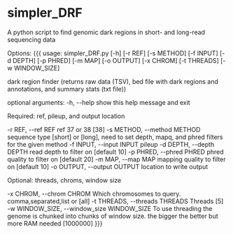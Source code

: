 # simpler_DRF
A python script to find genomic dark regions in short- and long-read sequencing data






Options:
{{{
usage: simpler_DRF.py [-h] [-r REF] [-s METHOD] [-f INPUT] [-d DEPTH]
                      [-p PHRED] [-m MAP] [-o OUTPUT] [-x CHROM] [-t THREADS]
                      [-w WINDOW_SIZE]

dark region finder (returns raw data (TSV), bed file with dark regions and
annotations, and summary stats (txt file))

optional arguments:
  -h, --help            show this help message and exit

Required:
  ref, pileup, and output location

  -r REF, --ref REF     ref 37 or 38 [38]
  -s METHOD, --method METHOD
                        sequence type [short] or [long], need to set depth,
                        mapq, and phred filters for the given method
  -f INPUT, --input INPUT
                        pileup
  -d DEPTH, --depth DEPTH
                        read depth to filter on [default 10]
  -p PHRED, --phred PHRED
                        phred quality to filter on [default 20]
  -m MAP, --map MAP     mapping quality to filter on [default 10]
  -o OUTPUT, --output OUTPUT
                        location to write output

Optional:
  threads, chroms, window size

  -x CHROM, --chrom CHROM
                        Which chromosomes to query. comma,separated,list or
                        [all]
  -t THREADS, --threads THREADS
                        Threads [5]
  -w WINDOW_SIZE, --window_size WINDOW_SIZE
                        To use threading the genome is chunked into chunks of
                        window size. the bigger the better but more RAM needed
                        [1000000]
 }}}
